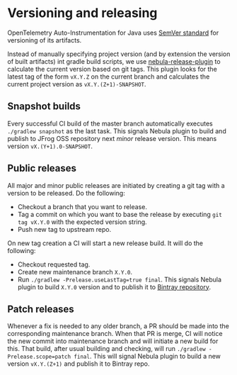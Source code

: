 # Versioning and releasing

OpenTelemetry Auto-Instrumentation for Java uses [SemVer standard](https://semver.org) for versioning of its artifacts.

Instead of manually specifying project version (and by extension the version of built artifacts)
int gradle build scripts, we use [nebula-release-plugin](https://github.com/nebula-plugins/nebula-release-plugin)
to calculate the current version based on git tags. This plugin looks for the latest tag of the form
`vX.Y.Z` on the current branch and calculates the current project version as `vX.Y.(Z+1)-SNAPSHOT`.

## Snapshot builds
Every successful CI build of the master branch automatically executes `./gradlew snapshot` as the last task.
This signals Nebula plugin to build and publish to JFrog OSS repository next _minor_ release version.
This means version `vX.(Y+1).0-SNAPSHOT`.

## Public releases
All major and minor public releases are initiated by creating a git tag with a version to be released.
Do the following:
- Checkout a branch that you want to release.
- Tag a commit on which you want to base the release by executing `git tag vX.Y.0` 
with the expected version string.
- Push new tag to upstream repo.

On new tag creation a CI will start a new release build.
It will do the following:
- Checkout requested tag.
- Create new maintenance branch `X.Y.0`.
- Run `./gradlew -Prelease.useLastTag=true final`. 
This signals Nebula plugin to build `X.Y.0` version and to publish it to [Bintray repository](https://bintray.com/open-telemetry/maven).

## Patch releases
Whenever a fix is needed to any older branch, a PR should be made into the corresponding maintenance branch.
When that PR is merge, CI will notice the new commit into maintenance branch and will initiate a new build for this.
That build, after usual building and checking, will run `./gradlew -Prelease.scope=patch final`.
This will signal Nebula plugin to build a new version `vX.Y.(Z+1)` and publish it to Bintray repo. 
